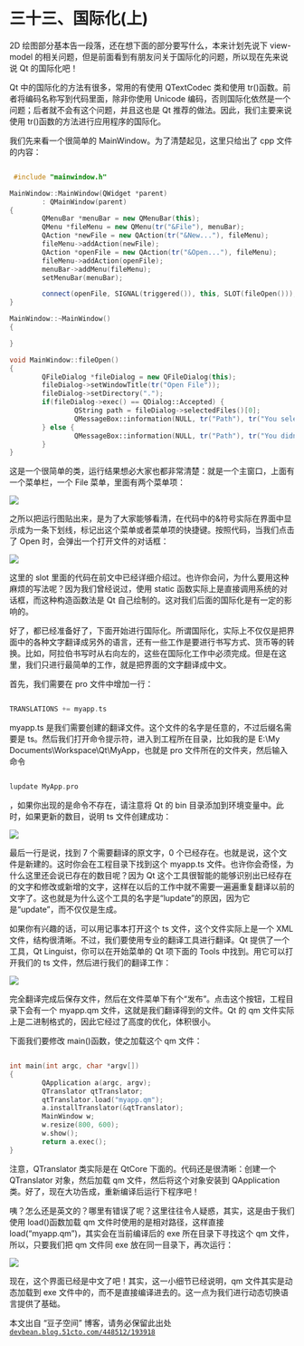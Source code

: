 # 三十三、国际化(上)

2D 绘图部分基本告一段落，还在想下面的部分要写什么，本来计划先说下 view-model 的相关问题，但是前面看到有朋友问关于国际化的问题，所以现在先来说说 Qt 的国际化吧！

Qt 中的国际化的方法有很多，常用的有使用 QTextCodec 类和使用 tr()函数。前者将编码名称写到代码里面，除非你使用 Unicode 编码，否则国际化依然是一个问题；后者就不会有这个问题，并且这也是 Qt 推荐的做法。因此，我们主要来说使用 tr()函数的方法进行应用程序的国际化。

我们先来看一个很简单的 MainWindow。为了清楚起见，这里只给出了 cpp 文件的内容：

```cpp

 #include "mainwindow.h" 

MainWindow::MainWindow(QWidget *parent) 
        : QMainWindow(parent) 
{ 
        QMenuBar *menuBar = new QMenuBar(this); 
        QMenu *fileMenu = new QMenu(tr("&File"), menuBar); 
        QAction *newFile = new QAction(tr("&New..."), fileMenu); 
        fileMenu->addAction(newFile); 
        QAction *openFile = new QAction(tr("&Open..."), fileMenu); 
        fileMenu->addAction(openFile); 
        menuBar->addMenu(fileMenu); 
        setMenuBar(menuBar); 

        connect(openFile, SIGNAL(triggered()), this, SLOT(fileOpen())); 
} 

MainWindow::~MainWindow() 
{ 

} 

void MainWindow::fileOpen() 
{ 
        QFileDialog *fileDialog = new QFileDialog(this); 
        fileDialog->setWindowTitle(tr("Open File")); 
        fileDialog->setDirectory("."); 
        if(fileDialog->exec() == QDialog::Accepted) { 
                QString path = fileDialog->selectedFiles()[0]; 
                QMessageBox::information(NULL, tr("Path"), tr("You selected\n%1").arg(path)); 
        } else { 
                QMessageBox::information(NULL, tr("Path"), tr("You didn't select any files.")); 
        } 
}
```

这是一个很简单的类，运行结果想必大家也都非常清楚：就是一个主窗口，上面有一个菜单栏，一个 File 菜单，里面有两个菜单项：

![](img/55.png)

之所以把运行图贴出来，是为了大家能够看清，在代码中的&符号实际在界面中显示成为一条下划线，标记出这个菜单或者菜单项的快捷键。按照代码，当我们点击了 Open 时，会弹出一个打开文件的对话框：

![](img/56.png)

这里的 slot 里面的代码在前文中已经详细介绍过。也许你会问，为什么要用这种麻烦的写法呢？因为我们曾经说过，使用 static 函数实际上是直接调用系统的对话框，而这种构造函数法是 Qt 自己绘制的。这对我们后面的国际化是有一定的影响的。

好了，都已经准备好了，下面开始进行国际化。所谓国际化，实际上不仅仅是把界面中的各种文字翻译成另外的语言，还有一些工作是要进行书写方式、货币等的转换。比如，阿拉伯书写时从右向左的，这些在国际化工作中必须完成。但是在这里，我们只进行最简单的工作，就是把界面的文字翻译成中文。

首先，我们需要在 pro 文件中增加一行：

```cpp

TRANSLATIONS += myapp.ts
```

myapp.ts 是我们需要创建的翻译文件。这个文件的名字是任意的，不过后缀名需要是 ts。然后我们打开命令提示符，进入到工程所在目录，比如我的是 E:\My Documents\Workspace\Qt\MyApp，也就是 pro 文件所在的文件夹，然后输入命令

```cpp

lupdate MyApp.pro
```

，如果你出现的是命令不存在，请注意将 Qt 的 bin 目录添加到环境变量中。此时，如果更新的数目，说明 ts 文件创建成功：

![](img/57.png)

最后一行是说，找到 7 个需要翻译的原文字，0 个已经存在。也就是说，这个文件是新建的。这时你会在工程目录下找到这个 myapp.ts 文件。也许你会奇怪，为什么这里还会说已存在的数目呢？因为 Qt 这个工具很智能的能够识别出已经存在的文字和修改或新增的文字，这样在以后的工作中就不需要一遍遍重复翻译以前的文字了。这也就是为什么这个工具的名字是“lupdate”的原因，因为它是“update”，而不仅仅是生成。

如果你有兴趣的话，可以用记事本打开这个 ts 文件，这个文件实际上是一个 XML 文件，结构很清晰。不过，我们要使用专业的翻译工具进行翻译。Qt 提供了一个工具，Qt Linguist，你可以在开始菜单的 Qt 项下面的 Tools 中找到。用它可以打开我们的 ts 文件，然后进行我们的翻译工作：

![](img/58.png)

完全翻译完成后保存文件，然后在文件菜单下有个“发布”。点击这个按钮，工程目录下会有一个 myapp.qm 文件，这就是我们翻译得到的文件。Qt 的 qm 文件实际上是二进制格式的，因此它经过了高度的优化，体积很小。

下面我们要修改 main()函数，使之加载这个 qm 文件：

```cpp

int main(int argc, char *argv[]) 
{ 
        QApplication a(argc, argv); 
        QTranslator qtTranslator; 
        qtTranslator.load("myapp.qm"); 
        a.installTranslator(&qtTranslator); 
        MainWindow w; 
        w.resize(800, 600); 
        w.show(); 
        return a.exec(); 
}
```

注意，QTranslator 类实际是在 QtCore 下面的。代码还是很清晰：创建一个 QTranslator 对象，然后加载 qm 文件，然后将这个对象安装到 QApplication 类。好了，现在大功告成，重新编译后运行下程序吧！

咦？怎么还是英文的？哪里有错误了呢？这里往往令人疑惑，其实，这是由于我们使用 load()函数加载 qm 文件时使用的是相对路径，这样直接 load(“myapp.qm”)，其实会在当前编译后的 exe 所在目录下寻找这个 qm 文件，所以，只要我们把 qm 文件同 exe 放在同一目录下，再次运行：

![](img/59.png)

现在，这个界面已经是中文了吧！其实，这一小细节已经说明，qm 文件其实是动态加载到 exe 文件中的，而不是直接编译进去的。这一点为我们进行动态切换语言提供了基础。

本文出自 “豆子空间” 博客，请务必保留此出处 [`devbean.blog.51cto.com/448512/193918`](http://devbean.blog.51cto.com/448512/193918)
